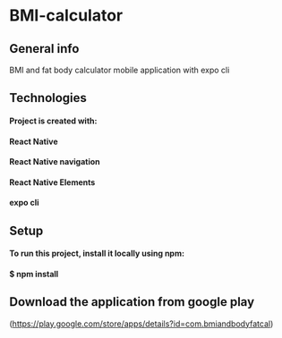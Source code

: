 # BMI-calculator
## General info
BMI and fat body calculator mobile application with expo cli

## Technologies
#### Project is created with:
#### React Native
#### React Native navigation
#### React Native Elements
#### expo cli

## Setup
#### To run this project, install it locally using npm:
#### $ npm install
## Download the application from google play
(https://play.google.com/store/apps/details?id=com.bmiandbodyfatcal)
